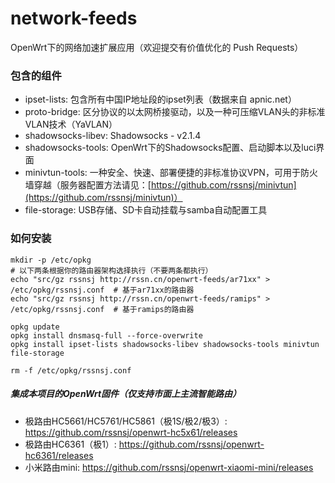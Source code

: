 # network-feeds
OpenWrt下的网络加速扩展应用（欢迎提交有价值优化的 Push Requests）

### 包含的组件
* ipset-lists: 包含所有中国IP地址段的ipset列表（数据来自 apnic.net）
* proto-bridge: 区分协议的以太网桥接驱动，以及一种可压缩VLAN头的非标准VLAN技术（YaVLAN）
* shadowsocks-libev: Shadowsocks - v2.1.4
* shadowsocks-tools: OpenWrt下的Shadowsocks配置、启动脚本以及luci界面
* minivtun-tools: 一种安全、快速、部署便捷的非标准协议VPN，可用于防火墙穿越（服务器配置方法请见：[https://github.com/rssnsj/minivtun](https://github.com/rssnsj/minivtun)）
* file-storage: USB存储、SD卡自动挂载与samba自动配置工具

### 如何安装

    mkdir -p /etc/opkg
    # 以下两条根据你的路由器架构选择执行（不要两条都执行）
    echo "src/gz rssnsj http://rssn.cn/openwrt-feeds/ar71xx" > /etc/opkg/rssnsj.conf  # 基于ar71xx的路由器
    echo "src/gz rssnsj http://rssn.cn/openwrt-feeds/ramips" > /etc/opkg/rssnsj.conf  # 基于ramips的路由器
      
    opkg update
    opkg install dnsmasq-full --force-overwrite
    opkg install ipset-lists shadowsocks-libev shadowsocks-tools minivtun file-storage
      
    rm -f /etc/opkg/rssnsj.conf

##### 集成本项目的OpenWrt固件（仅支持市面上主流智能路由）
* 极路由HC5661/HC5761/HC5861（极1S/极2/极3）: https://github.com/rssnsj/openwrt-hc5x61/releases
* 极路由HC6361（极1）: https://github.com/rssnsj/openwrt-hc6361/releases
* 小米路由mini: https://github.com/rssnsj/openwrt-xiaomi-mini/releases
